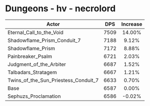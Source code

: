 # Dungeons - hv - necrolord
| Actor | DPS | Increase |
|---|:---:|:---:|
|Eternal_Call_to_the_Void|7509|14.00%|
|Shadowflame_Prism_Conduit_7|7188|9.12%|
|Shadowflame_Prism|7172|8.88%|
|Painbreaker_Psalm|6721|2.03%|
|Judgment_of_the_Arbiter|6687|1.52%|
|Talbadars_Stratagem|6667|1.21%|
|Twins_of_the_Sun_Priestess_Conduit_7|6633|0.70%|
|Base|6587|0.00%|
|Sephuzs_Proclamation|6586|-0.02%|
